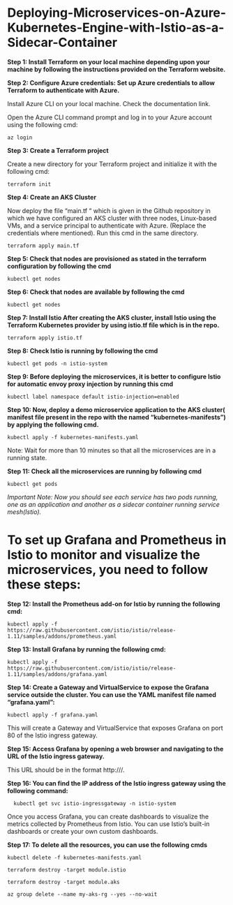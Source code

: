 # Deploying-Microservices-on-Azure-Kubernetes-Engine-with-Istio-as-a-Sidecar-Container
**Step 1: Install Terraform on your local machine depending upon your machine by following the instructions provided on the Terraform website.**

**Step 2: Configure Azure credentials: Set up Azure credentials to allow Terraform to authenticate with Azure.**

Install Azure CLI on your local machine. Check the documentation link.

Open the Azure CLI command prompt and log in to your Azure account using the following cmd:

```
az login
```

**Step 3: Create a Terraform project**

Create a new directory for your Terraform project and initialize it with the following cmd:

```
terraform init
```

**Step 4: Create an AKS Cluster**

Now deploy the file “main.tf “ which is given in the Github repository in which we have configured an AKS cluster with three nodes, Linux-based VMs, and a service principal to authenticate with Azure. (Replace the credentials where mentioned).
Run this cmd in the same directory.

```
terraform apply main.tf
```

**Step 5: Check that nodes are provisioned as stated in the terraform configuration by following the cmd**

```
kubectl get nodes
```

**Step 6: Check that nodes are available by following the cmd**

```
kubectl get nodes
```

**Step 7: Install Istio After creating the AKS cluster, install Istio using the Terraform Kubernetes provider by using istio.tf file which is in the repo.**

```
terraform apply istio.tf
```

**Step 8: Check Istio is running by following the cmd**

```
kubectl get pods -n istio-system
```

**Step 9: Before deploying the microservices, it is better to configure Istio for automatic envoy proxy injection by running this cmd**

```
kubectl label namespace default istio-injection=enabled
```

**Step 10: Now, deploy a demo microservice application to the AKS cluster( manifest file present in the repo with the named “kubernetes-manifests”) by applying the following cmd.**

```
kubectl apply -f kubernetes-manifests.yaml
```

Note: Wait for more than 10 minutes so that all the microservices are in a running state.

**Step 11: Check all the microservices are running by following cmd**

```
kubectl get pods
```

*Important Note: Now you should see each service has two pods running, one as an application and another as a sidecar container running service mesh(Istio).*

# To set up Grafana and Prometheus in Istio to monitor and visualize the microservices, you need to follow these steps:

**Step 12: Install the Prometheus add-on for Istio by running the following cmd:**

```
kubectl apply -f https://raw.githubusercontent.com/istio/istio/release-1.11/samples/addons/prometheus.yaml
```

**Step 13: Install Grafana by running the following cmd:**

```
kubectl apply -f https://raw.githubusercontent.com/istio/istio/release-1.11/samples/addons/grafana.yaml
```

**Step 14: Create a Gateway and VirtualService to expose the Grafana service outside the cluster. You can use the YAML manifest file named “grafana.yaml”:**

```
kubectl apply -f grafana.yaml
```

This will create a Gateway and VirtualService that exposes Grafana on port 80 of the Istio ingress gateway.

**Step 15: Access Grafana by opening a web browser and navigating to the URL of the Istio ingress gateway.**

This URL should be in the format http://<istio-ingress-gateway-ip>/.

**Step 16: You can find the IP address of the Istio ingress gateway using the following command:**

```
  kubectl get svc istio-ingressgateway -n istio-system
  ```

Once you access Grafana, you can create dashboards to visualize the metrics collected by Prometheus from Istio. You can use Istio’s built-in dashboards or create your own custom dashboards.

**Step 17: To delete all the resources, you can use the following cmds**

```
kubectl delete -f kubernetes-manifests.yaml

terraform destroy -target module.istio

terraform destroy -target module.aks

az group delete --name my-aks-rg --yes --no-wait
```
